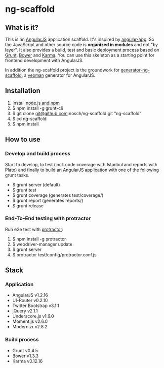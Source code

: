 # ng-scaffold

## What is it?

This is an [AngularJS](http://angularjs.org) application scaffold. It's inspired by [angular-app](https://github.com/angular-app/angular-app). So the JavaScript and other source code is **organized in modules** and not "by layer". It also provides a build, test and basic deployment process based on [Grunt](http://gruntjs.com/), [Bower](http://bower.io/) and [Karma](http://karma-runner.github.io/). You can use this skeleton as a starting point for frontend development with AngularJS.

In addition the ng-scaffold project is the groundwork for [generator-ng-scaffold](https://github.com/nosch/generator-ng-scaffold), a [yeoman](http://yeoman.io) generator for AngularJS.

## Installation

1. Install [node.js and npm](http://nodejs.org/download/ "Download node.js")
2. $ npm install -g grunt-cli
3. $ git clone git@github.com:nosch/ng-scaffold.git "ng-scaffold"
4. $ cd ng-scaffold
5. $ npm install

## How to use
### Develop and build process

Start to develop, to test (incl. code coverage with Istanbul and reports with Plato) and finally to build an AngularJS application with one of the following grunt tasks.

- $ grunt server (default)
- $ grunt test
- $ grunt coverage (generates test/coverage/)
- $ grunt report (generates reports/)
- $ grunt release

### End-To-End testing with protractor

Run e2e test with [protractor](https://github.com/angular/protractor):

1. $ npm install -g protractor
2. $ webdriver-manager update
3. $ grunt server
4. $ protractor test/config/protractor.conf.js

## Stack
### Application

- AngularJS v1.2.16
- UI-Router v0.2.10
- Twitter Bootstrap v3.1.1
- jQuery v2.1.1
- Underscore.js v1.6.0
- Moment.js v2.6.0
- Modernizr v2.8.2

### Build process

- Grunt v0.4.5
- Bower v1.3.3
- Karma v0.12.16
